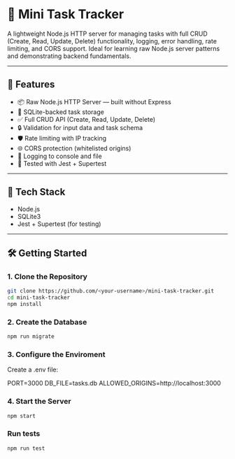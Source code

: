 # 📝 Mini Task Tracker

A lightweight Node.js HTTP server for managing tasks with full CRUD (Create, Read, Update, Delete) functionality, logging, error handling, rate limiting, and CORS support. Ideal for learning raw Node.js server patterns and demonstrating backend fundamentals.

---

## 🚀 Features

- 📦 Raw Node.js HTTP Server — built without Express
- 💾 SQLite-backed task storage
- ✅ Full CRUD API (Create, Read, Update, Delete)
- 🔒 Validation for input data and task schema
- 🛡️ Rate limiting with IP tracking
- 🌐 CORS protection (whitelisted origins)
- 📄 Logging to console and file
- 🧪 Tested with Jest + Supertest

---

## 🧰 Tech Stack

- Node.js
- SQLite3
- Jest + Supertest (for testing)

---

## 🛠️ Getting Started

### 1. Clone the Repository

```bash
git clone https://github.com/<your-username>/mini-task-tracker.git
cd mini-task-tracker
npm install
```

### 2. Create the Database

```bash
npm run migrate
```

### 3. Configure the Enviroment 

Create a .env file: 

PORT=3000
DB_FILE=tasks.db
ALLOWED_ORIGINS=http://localhost:3000

### 4. Start the Server

```bash
npm start
```

### Run tests

```bash
npm run test
```